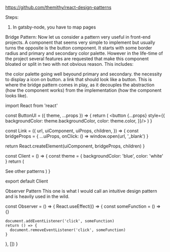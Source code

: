 https://github.com/themithy/react-design-patterns

Steps:

1. In gatsby-node, you have to map pages

Bridge Pattern: Now let us consider a pattern very useful in front-end projects. A component that seems very simple to implement but usually turns the opposite is the button component. It starts with some border radius and primary and secondary color palette. However in the life-time of the project several features are requested that make this component bloated or split in two with not obvious reason. This includes:

the color palette going well beyound primary and secondary.
the necessity to display a icon on button.
a link that should look like a button.
This is where the bridge pattern comes in play, as it decouples the abstraction (how the component works) from the implementation (how the component looks like).

import React from 'react'

const ButtonUI = ({
theme,
...props
}) => {
return (
<button
{...props}
style={{
  backgroundColor: theme.backgroundColor,
  color: theme.color,
}}/>
)
}

const Link = ({
url,
uiComponent,
uiProps,
children,
}) => {
const bridgeProps = {
...uiProps,
onClick: () => window.open(url, '\_blank')
}

return React.createElement(uiComponent, bridgeProps, children)
}

const Client = () => {
const theme = { backgroundColor: 'blue', color: 'white' }
return (

<Link
url="http://github.com/themithy/react-design-patterns"
uiComponent={ButtonUI}
uiProps={{ theme }} >
See other patterns
</Link>
)
}

export default Client

Observer Pattern
This one is what I would call an intuitive design pattern and is heavily used in the wild.

const Observer = () => {
React.useEffect(() => {
const someFunction = () => {}

    document.addEventListener('click', someFunction)
    return () => {
      document.removeEventListener('click', someFunction)
    }

}, [])
}
